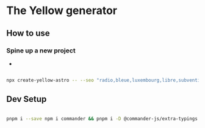 # The Yellow generator

## How to use

### Spine up a new project

* 
```bash

npx create-yellow-astro -- --seo "radio,bleue,luxembourg,libre,subventions,nimportequoi"

```



## Dev Setup
```bash

pnpm i --save npm i commander && pnpm i -D @commander-js/extra-typings


```


```bash

```